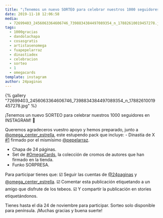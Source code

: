 ```yaml
---
title: "¡Tenemos un nuevo SORTEO para celebrar nuestros 1000 seguidores en INSTAGRAM! 🎁"
date: 2019-11-18 12:06:58
media: 
  - 72699403_2456063364606746_7398834384497089354_n_17882610019457278.jpg
tags: 
  - 1000gracias
  - dandolachapa
  - cosasgratis
  - artistasenomega
  - fuapepelarraz
  - dinastiadex
  - celebracion
  - sorteo
  - 1
  - omegacards
template: instagram
author: 24paginas
---
```


{% gallery "72699403_2456063364606746_7398834384497089354_n_17882610019457278.jpg" %}

¡Tenemos un nuevo SORTEO para celebrar nuestros 1000 seguidores en INSTAGRAM! 🎁

Queremos agradeceros vuestro apoyo y hemos preparado, junto a [@omega_center_estrella](https://instagram.com/omega_center_estrella), este estupendo pack que incluye: - Dinastía de X [#1](/etiquetas/1) firmado por el mismísimo [@pepelarraz](https://instagram.com/pepelarraz).

- Chapa de 24 páginas.
- Set de [#OmegaCards](/etiquetas/omegacards), la colección de cromos de autores que han firmado en la tienda.
- Funko SORPRESA.

Para participar tienes que:
☑️ Seguir las cuentas de [@24paginas](https://instagram.com/24paginas) y [@omega_center_estrella](https://instagram.com/omega_center_estrella).
☑️ Comentar esta publicación etiquetando a un amigo que disfrute de los tebeos.
☑️ Y compartir la publicación en stories etiquetándonos.

Tienes hasta el día 24 de noviembre para participar.
Sorteo solo disponible para península. ¡Muchas gracias y buena suerte!
